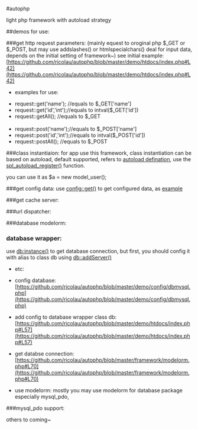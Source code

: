 #autophp

light php framework with autoload strategy

##demos for use:

###get http request parameters: 
(mainly equest to oroginal php $_GET or $_POST, but may use addslashes() or  htmlspecialchars() deal for input data, depends on the initial setting of framework~)
see initial example: [https://github.com/ricolau/autophp/blob/master/demo/htdocs/index.php#L42](https://github.com/ricolau/autophp/blob/master/demo/htdocs/index.php#L42)

* examples for use:<br />
 - request::get('name'); //equals to $_GET['name']<br />
 - request::get('id','int');//equals to intval($_GET['id'])<br />
 - request::getAll();   //equals to $_GET<br /><br />
 - request::post('name');//equals to $_POST['name']<br />
 - request::post('id','int');//equals to intval($_POST['id'])<br />
 - request::postAll();   //equals to $_POST

###class instantiaion:
for app use this framework, class instantiation can be based on autoload, default supported, refers to [autoload defination](https://github.com/ricolau/autophp/blob/master/framework/auto.php#L112), use the [spl_autoload_register()](https://github.com/ricolau/autophp/blob/master/framework/auto.php#L33) function.

you can use it as $a = new model_user();

###get config data:
use [config::get()]() to get configured data, as [example](https://github.com/ricolau/autophp/blob/master/demo/htdocs/index.php#L45)

###get cache server:


###url dispatcher:


###database modelorm:



### database wrapper:
use [db:instance()](https://github.com/ricolau/autophp/blob/master/framework/db.php#L22) to get database connection, but first, you should config it with alias to class db using [db::addServer()](https://github.com/ricolau/autophp/blob/master/framework/db.php#L18)

* etc:
 - config database: [https://github.com/ricolau/autophp/blob/master/demo/config/dbmysql.php](https://github.com/ricolau/autophp/blob/master/demo/config/dbmysql.php)
 - add config to database wrapper class db: [https://github.com/ricolau/autophp/blob/master/demo/htdocs/index.php#L57](https://github.com/ricolau/autophp/blob/master/demo/htdocs/index.php#L57)
 - get databse connection:[https://github.com/ricolau/autophp/blob/master/framework/modelorm.php#L70](https://github.com/ricolau/autophp/blob/master/framework/modelorm.php#L70)

 - use modelorm: mostly you may use modelorm for database package especially mysql_pdo,



###mysql_pdo support:












others to coming~
